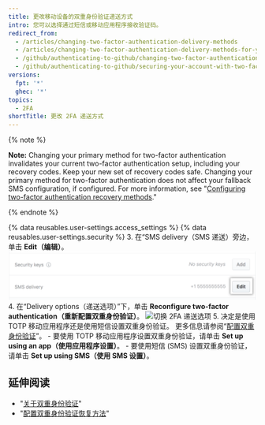 ```yaml
---
title: 更改移动设备的双重身份验证递送方式
intro: 您可以选择通过短信或移动应用程序接收验证码。
redirect_from:
  - /articles/changing-two-factor-authentication-delivery-methods
  - /articles/changing-two-factor-authentication-delivery-methods-for-your-mobile-device
  - /github/authenticating-to-github/changing-two-factor-authentication-delivery-methods-for-your-mobile-device
  - /github/authenticating-to-github/securing-your-account-with-two-factor-authentication-2fa/changing-two-factor-authentication-delivery-methods-for-your-mobile-device
versions:
  fpt: '*'
  ghec: '*'
topics:
  - 2FA
shortTitle: 更改 2FA 递送方式
---
```


{% note %}

**Note:** Changing your primary method for two-factor authentication invalidates your current two-factor authentication setup, including your recovery codes. Keep your new set of recovery codes safe. Changing your primary method for two-factor authentication does not affect your fallback SMS configuration, if configured. For more information, see "[Configuring two-factor authentication recovery methods](/authentication/securing-your-account-with-two-factor-authentication-2fa/configuring-two-factor-authentication-recovery-methods#setting-a-fallback-authentication-number)."

{% endnote %}

{% data reusables.user-settings.access_settings %}
{% data reusables.user-settings.security %}
3. 在“SMS delivery（SMS 递送）旁边，单击 **Edit（编辑）**。 ![编辑 SMS 递送选项](/assets/images/help/2fa/edit-sms-delivery-option.png)
4. 在“Delivery options（递送选项）”下，单击 **Reconfigure two-factor authentication（重新配置双重身份验证）**。 ![切换 2FA 递送选项](/assets/images/help/2fa/2fa-switching-methods.png)
5. 决定是使用 TOTP 移动应用程序还是使用短信设置双重身份验证。 更多信息请参阅“[配置双重身份验证](/articles/configuring-two-factor-authentication)”。
    - 要使用 TOTP 移动应用程序设置双重身份验证，请单击 **Set up using an app（使用应用程序设置）**。
    - 要使用短信 (SMS) 设置双重身份验证，请单击 **Set up using SMS（使用 SMS 设置）**。

## 延伸阅读

- "[关于双重身份验证](/articles/about-two-factor-authentication)"
- "[配置双重身份验证恢复方法](/articles/configuring-two-factor-authentication-recovery-methods)"
